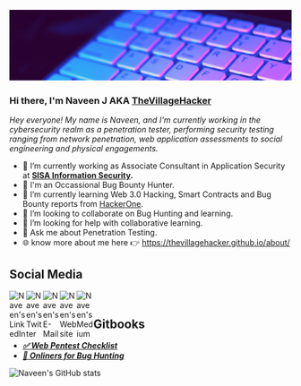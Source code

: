 ![img](Do%20Hacks%20to%20Secure.gif)

### Hi there, I'm Naveen J AKA [TheVillageHacker](https://twitter.com/thevillagehackr)

*Hey everyone! My name is Naveen, and I'm currently working in the cybersecurity realm as a penetration tester, performing security testing ranging from network penetration, web application assessments to social engineering and physical engagements.*

- 🔭 I’m currently working as Associate Consultant in Application Security at **[SISA Information Security](https://www.sisainfosec.com/).**
- 🐞 I'm an Occassional Bug Bounty Hunter.
- 📖 I’m currently learning Web 3.0 Hacking, Smart Contracts and Bug Bounty reports from [HackerOne](https://hackerone.com).
- 👯 I’m looking to collaborate on Bug Hunting and learning.
- 🤔 I’m looking for help with collaborative learning.
- 💬 Ask me about Penetration Testing.
- 🌐 know more about me here 👉 https://thevillagehacker.github.io/about/

## Social Media
<a href="https://www.linkedin.com/in/thevillagehacker/" target="_blank">
  <img align="left" alt="Naveen's LinkedIn" width="30px" src="https://img.icons8.com/color/linkedin.png"/>
</a>
<a href="https://twitter.com/thevillagehackr" target="_blank">
  <img align="left" alt="Naveen's Twitter" width="30px" src="https://img.icons8.com/color/twitter.png"/>
</a>
<a href="mailto:nvnj1998@gmail.com" target="_blank">
  <img align="left" alt="Naveen's E-Mail" width="30px" src="https://img.icons8.com/color/gmail.png" />
</a>
<a href="https://thevillagehacker.github.io" target="_blank">
  <img align="left" alt="Naveen's Website" width="30px" src="https://img.icons8.com/color/web.png" />
</a>
<a href="https://thevillagehacker.medium.com/" target="_blank">
  <img align="left" alt="Naveen's Medium" width="30px" src="https://img.icons8.com/color/medium-monogram.png" />
</a>
<br>

## Gitbooks
- ***[✅ Web Pentest Checklist](https://thevillagehacker.gitbook.io/web-pentest-checklist/)***
- ***[🤖 Onliners for Bug Hunting](https://thevillagehacker.gitbook.io/one-liners-for-bug-bounty-hunting/)***

![Naveen's GitHub stats](https://github-readme-stats.vercel.app/api?username=thevillagehacker&show_icons=true&theme=tokyonight )
